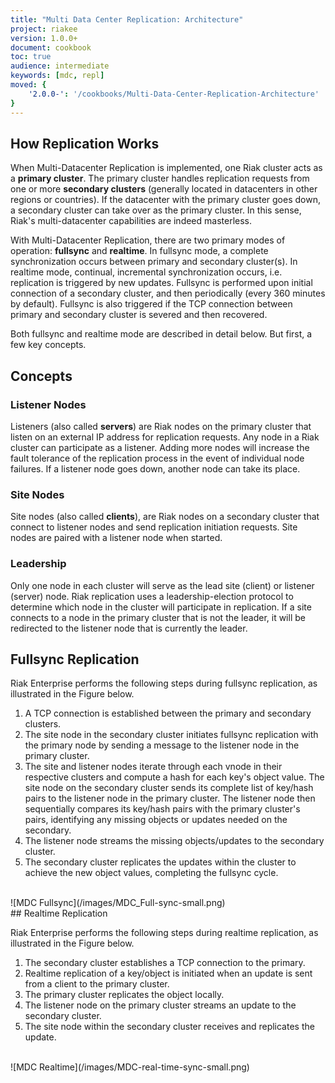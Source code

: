 ```yaml
---
title: "Multi Data Center Replication: Architecture"
project: riakee
version: 1.0.0+
document: cookbook
toc: true
audience: intermediate
keywords: [mdc, repl]
moved: {
    '2.0.0-': '/cookbooks/Multi-Data-Center-Replication-Architecture'
}
---
```


## How Replication Works

When Multi-Datacenter Replication is implemented, one Riak cluster acts as a **primary cluster**. The primary cluster handles replication requests from one or more **secondary clusters** (generally located in datacenters in other regions or countries). If the datacenter with the primary cluster goes down, a secondary cluster can take over as the primary cluster. In this sense, Riak's multi-datacenter capabilities are indeed masterless.

With Multi-Datacenter Replication, there are two primary modes of operation: **fullsync** and **realtime**. In fullsync mode, a complete synchronization occurs between primary and secondary cluster(s). In realtime mode, continual, incremental synchronization occurs, i.e. replication is triggered by new updates. Fullsync is performed upon initial connection of a secondary cluster, and then periodically (every 360 minutes by default). Fullsync is also triggered if the TCP connection between primary and secondary cluster is severed and then recovered.

Both fullsync and realtime mode are described in detail below. But first, a few key concepts.

## Concepts

### Listener Nodes
Listeners (also called **servers**) are Riak nodes on the primary cluster that listen on an external IP address for replication requests. Any node in a Riak cluster can participate as a listener. Adding more nodes will increase the fault tolerance of the replication process in the event of individual node failures. If a listener node goes down, another node can take its place. 

### Site Nodes
Site nodes (also called **clients**), are Riak nodes on a secondary cluster that connect to listener nodes and send replication initiation requests. Site nodes are paired with a listener node when started.

### Leadership
Only one node in each cluster will serve as the lead site (client) or listener (server) node. Riak replication uses a leadership-election protocol to determine which node in the cluster will participate in replication. If a site connects to a node in the primary cluster that is not the leader, it will be redirected to the listener node that is currently the leader.


## Fullsync Replication

Riak Enterprise performs the following steps during fullsync replication, as illustrated in the Figure below.

1. A TCP connection is established between the primary and secondary clusters.
2. The site node in the secondary cluster initiates fullsync replication with the primary node by sending a message to the listener node in the primary cluster. 
3. The site and listener nodes iterate through each vnode in their respective clusters and compute a hash for each key's object value. The site node on the secondary cluster sends its complete list of key/hash pairs to the listener node in the primary cluster. The listener node then sequentially compares its key/hash pairs with the primary cluster's pairs, identifying any missing objects or updates needed on the secondary.
4. The listener node streams the missing objects/updates to the secondary cluster.
5. The secondary cluster replicates the updates within the cluster to achieve the new object values, completing the fullsync cycle.

<br>
![MDC Fullsync](/images/MDC_Full-sync-small.png)
<br>
## Realtime Replication

Riak Enterprise performs the following steps during realtime replication, as illustrated in the Figure below.

1. The secondary cluster establishes a TCP connection to the primary.
2. Realtime replication of a key/object is initiated when an update is sent from a client to the primary cluster.
3. The primary cluster replicates the object locally.
4. The listener node on the primary cluster streams an update to the secondary cluster.
5. The site node within the secondary cluster receives and replicates the update.


<br>
![MDC Realtime](/images/MDC-real-time-sync-small.png)
<br>
